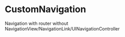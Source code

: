 # CustomNavigation

Navigation with router without NavigationView/NavigationLink/UINavigationController
